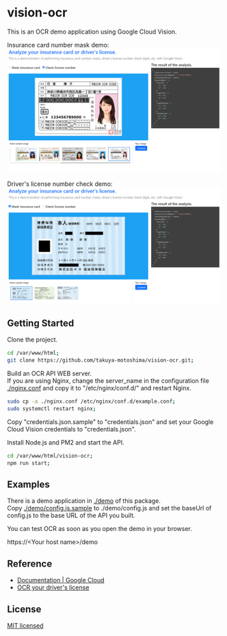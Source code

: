 # vision-ocr

This is an OCR demo application using Google Cloud Vision.  

Insurance card number mask demo:  
<img src="https://raw.githubusercontent.com/takuya-motoshima/vision-ocr/main/screencaps/drivers-license.png" width="500">

Driver's license number check demo:  
<img src="https://raw.githubusercontent.com/takuya-motoshima/vision-ocr/main/screencaps/health-insurance-card.png" width="500">

## Getting Started

Clone the project.

```sh
cd /var/www/html;
git clone https://github.com/takuya-motoshima/vision-ocr.git;
```

Build an OCR API WEB server.  
If you are using Nginx, change the server_name in the configuration file [./nginx.conf](./nginx.conf) and copy it to "/etc/nginx/conf.d/" and restart Nginx.  

```sh
sudo cp -a ./nginx.conf /etc/nginx/conf.d/example.conf;
sudo systemctl restart nginx;
```

Copy "credentials.json.sample" to "credentials.json" and set your Google Cloud Vision credentials to "credentials.json".  

Install Node.js and PM2 and start the API.  

```sh
cd /var/www/html/vision-ocr;
npm run start;
```

## Examples

There is a demo application in [./demo](./demo) of this package.  
Copy [./demo/config.js.sample](./demo/config.js.sample) to ./demo/config.js and set the baseUrl of config.js to the base URL of the API you built.  

You can test OCR as soon as you open the demo in your browser.  

https://<Your host name\>/demo


## Reference

- [Documentation | Google Cloud](https://cloud.google.com/docs?hl=ja)
- [OCR your driver's license](https://qiita.com/shoku-pan/items/39747eddcf2bc19b48d7)

## License

[MIT licensed](./LICENSE.txt)